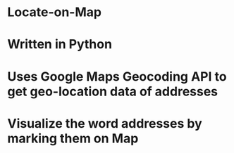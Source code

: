 # Locate-on-Map
# Written in Python
# Uses Google Maps Geocoding API to get geo-location data of addresses
# Visualize the word addresses by marking them on Map
